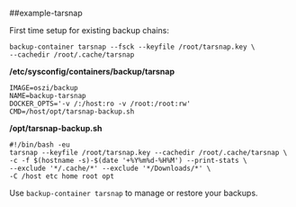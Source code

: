 ##example-tarsnap

First time setup for existing backup chains:

```
backup-container tarsnap --fsck --keyfile /root/tarsnap.key \
--cachedir /root/.cache/tarsnap
```

**/etc/sysconfig/containers/backup/tarsnap**

```
IMAGE=oszi/backup
NAME=backup-tarsnap
DOCKER_OPTS='-v /:/host:ro -v /root:/root:rw'
CMD=/host/opt/tarsnap-backup.sh
```

**/opt/tarsnap-backup.sh**

```
#!/bin/bash -eu
tarsnap --keyfile /root/tarsnap.key --cachedir /root/.cache/tarsnap \
-c -f $(hostname -s)-$(date '+%Y%m%d-%H%M') --print-stats \
--exclude '*/.cache/*' --exclude '*/Downloads/*' \
-C /host etc home root opt
```

Use `backup-container tarsnap` to manage or restore your backups.
